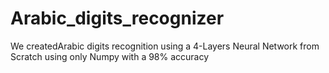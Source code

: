 # Arabic_digits_recognizer
We createdArabic digits recognition using a 4-Layers Neural Network from Scratch using only Numpy with a 98% accuracy
